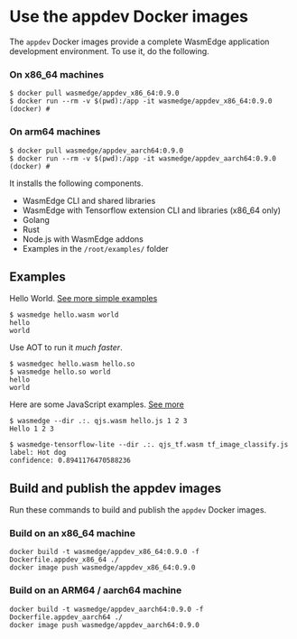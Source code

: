 # Use the appdev Docker images

The `appdev` Docker images provide a complete WasmEdge application development environment. To use it, do the following.

### On x86_64 machines

```
$ docker pull wasmedge/appdev_x86_64:0.9.0
$ docker run --rm -v $(pwd):/app -it wasmedge/appdev_x86_64:0.9.0
(docker) #
```

### On arm64 machines

```
$ docker pull wasmedge/appdev_aarch64:0.9.0
$ docker run --rm -v $(pwd):/app -it wasmedge/appdev_aarch64:0.9.0
(docker) #
```

It installs the following components.

* WasmEdge CLI and shared libraries
* WasmEdge with Tensorflow extension CLI and libraries (x86_64 only)
* Golang
* Rust
* Node.js with WasmEdge addons
* Examples in the `/root/examples/` folder

## Examples

Hello World. [See more simple examples](https://github.com/WasmEdge/WasmEdge/tree/master/tools/wasmedge/examples)

```
$ wasmedge hello.wasm world
hello
world
```

Use AOT to run it *much faster*.

```
$ wasmedgec hello.wasm hello.so
$ wasmedge hello.so world
hello
world
```

Here are some JavaScript examples. [See more](https://github.com/WasmEdge/WasmEdge/tree/master/tools/wasmedge/examples/js)

```
$ wasmedge --dir .:. qjs.wasm hello.js 1 2 3
Hello 1 2 3

$ wasmedge-tensorflow-lite --dir .:. qjs_tf.wasm tf_image_classify.js
label: Hot dog
confidence: 0.8941176470588236
```

## Build and publish the appdev images

Run these commands to build and publish the `appdev` Docker images.

### Build on an x86_64 machine

```
docker build -t wasmedge/appdev_x86_64:0.9.0 -f Dockerfile.appdev_x86_64 ./ 
docker image push wasmedge/appdev_x86_64:0.9.0
```

### Build on an ARM64 / aarch64 machine

```
docker build -t wasmedge/appdev_aarch64:0.9.0 -f Dockerfile.appdev_aarch64 ./
docker image push wasmedge/appdev_aarch64:0.9.0
```

